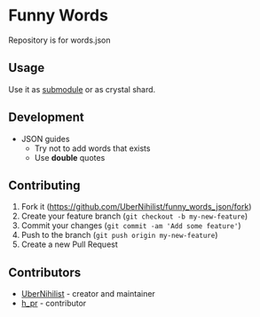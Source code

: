 # Funny Words

Repository is for words.json

## Usage

Use it as [submodule](https://github.blog/2016-02-01-working-with-submodules/) or as crystal shard.

## Development

* JSON guides
  * Try not to add words that exists
  * Use **double** quotes

## Contributing

1. Fork it (<https://github.com/UberNihilist/funny_words_json/fork>)
2. Create your feature branch (`git checkout -b my-new-feature`)
3. Commit your changes (`git commit -am 'Add some feature'`)
4. Push to the branch (`git push origin my-new-feature`)
5. Create a new Pull Request

## Contributors

* [UberNihilist](https://github.com/UberNihilist) - creator and maintainer
* [h_pr](https://github.com/hackers-pr) - contributor